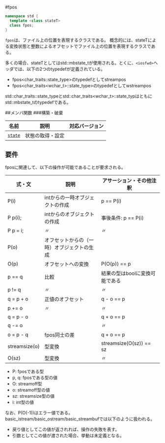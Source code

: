 #fpos
```cpp
namespace std {
  template <class stateT>
  class fpos;
}
```

`fpos`は、ファイル上の位置を表現するクラスである。
概念的には、stateTによる変換状態と整数によるオフセットでファイル上の位置を表現するクラスである。

多くの場合、stateTとしてはstd::mbstate_tが使用される。とくに、`<iosfwd>`ヘッダでは、以下の2つのtypedefが定義されている。

- fpos<char_traits<char>::state_type>のtypedefとしてstreampos
- fpos<char_traits<wchar_t>::state_type>のtypedefとしてwstreampos

std::char_traits<char>::state_typeとstd::char_traits<wchar_t>::state_typはともにstd::mbstate_tのtypedefである。

##メンバ関数
###構築・破棄

| 名前                      | 説明             | 対応バージョン |
|---------------------------|------------------|----------------|
| [`state`](./ios/state.md) | 状態の取得・設定 |                |

## 要件
fposに関連して、以下の操作が可能であることが要求される。

| 式・文        | 説明                                       | アサーション・その他注釈       |
|---------------|--------------------------------------------|--------------------------------|
| P(i)          | intからの一時オブジェクトの作成            | p == P(i)                      |
| P p(i);       | intからのオブジェクトの作成                | 事後条件: p == P(i)            |
| P p = i;      | 〃                                         | 〃                             |
| P(o)          | オフセットからの（一時）オブジェクトの生成 |                                |
| O(p)          | オフセットへの変換                         | P(O(p)) == p                   |
| p == q        | 比較                                       | 結果の型はboolに変換可能である |
| p != q        | 〃                                         | 〃                             |
| q = p + o     | 正値のオフセット                           | q - o == p                     |
| p += o        | 〃                                         | 〃                             |
| q = p - o     |                                            | q + o == p                     |
| q -= o        |                                            | 〃                             |
| o = p - q     | fpos同士の差                               | q + o == p                     |
| streamsize(o) | 型変換                                     | streamsize(O(sz)) == sz        |
| O(sz)         | 型変換                                     | 〃                             |

- P: fpos<T>である型
- p, q: fpos<T>である型の値
- O: streamoff型
- o: streamoff型の値
- sz: streamsize型の値
- i: int型の値

なお、P(O(-1))はエラー値である。basic_istream/basic_ostream/basic_streambufでは以下のように扱われる。
- 戻り値としてこの値が返されれば、操作の失敗を表す。
- 引数としてこの値が渡された場合、挙動は未定義となる。
